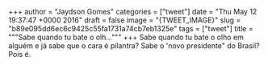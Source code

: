 
+++
author = "Jaydson Gomes"
categories = ["tweet"]
date = "Thu May 12 19:37:47 +0000 2016"
draft = false
image = "{TWEET_IMAGE}"
slug = "b89e095dd6ec6c9425c55fa1731a74cb7eb1325e"
tags = ["tweet"]
title = """Sabe quando tu bate o olh..."""
+++
Sabe quando tu bate o olho em alguém e já sabe que o cara é pilantra? Sabe o 'novo presidente" do Brasil? Pois é.
